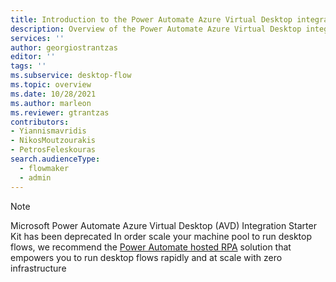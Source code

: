 ```yaml
---
title: Introduction to the Power Automate Azure Virtual Desktop integration starter kit
description: Overview of the Power Automate Azure Virtual Desktop integration starter kit
services: ''
author: georgiostrantzas
editor: ''
tags: ''
ms.subservice: desktop-flow
ms.topic: overview
ms.date: 10/28/2021
ms.author: marleon
ms.reviewer: gtrantzas
contributors:
- Yiannismavridis
- NikosMoutzourakis
- PetrosFeleskouras
search.audienceType: 
  - flowmaker
  - admin
---
```



> [!NOTE]
> Microsoft Power Automate Azure Virtual Desktop (AVD) Integration Starter Kit has been deprecated
> In order scale your machine pool to run desktop flows, we recommend the [Power Automate hosted RPA](hosted-rpa-overview.md) solution that empowers you to run desktop flows rapidly and at scale with zero infrastructure
